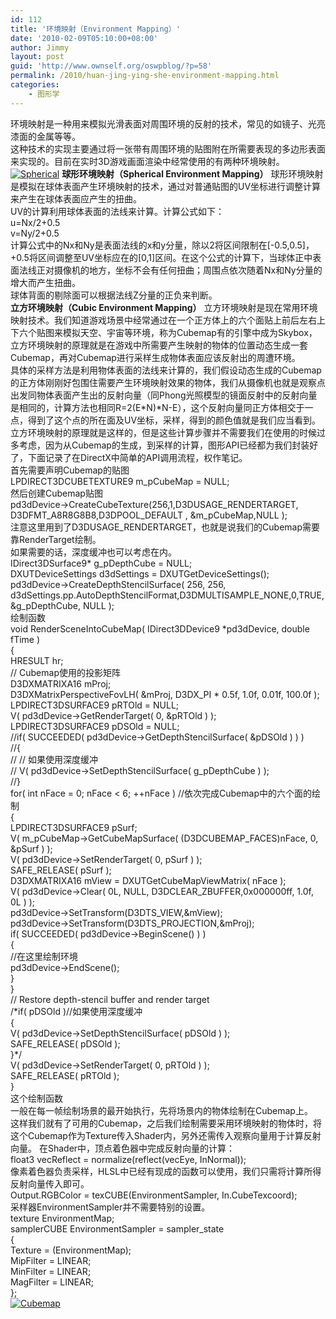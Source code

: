 ```yaml
---
id: 112
title: '环境映射（Environment Mapping）'
date: '2010-02-09T05:10:00+08:00'
author: Jimmy
layout: post
guid: 'http://www.ownself.org/oswpblog/?p=58'
permalink: /2010/huan-jing-ying-she-environment-mapping.html
categories:
    - 图形学
---
```


 环境映射是一种用来模拟光滑表面对周围环境的反射的技术，常见的如镜子、光亮漆面的金属等等。   
 这种技术的实现主要通过将一张带有周围环境的贴图附在所需要表现的多边形表面来实现的。目前在实时3D游戏画面渲染中经常使用的有两种环境映射。   
[![Spherical](/wp-content/uploads/2010/02/Spherical_thumb.jpg "Spherical")](/wp-content/uploads/2010/02/Spherical.jpg) **球形环境映射（Spherical Environment Mapping）**  球形环境映射是模拟在球体表面产生环境映射的技术，通过对普通贴图的UV坐标进行调整计算来产生在球体表面应产生的扭曲。   
 UV的计算利用球体表面的法线来计算。计算公式如下：   
 u=Nx/2+0.5   
 v=Ny/2+0.5   
 计算公式中的Nx和Ny是表面法线的x和y分量，除以2将区间限制在\[-0.5,0.5\]，+0.5将区间调整至UV坐标应在的\[0,1\]区间。在这个公式的计算下，当球体正中表面法线正对摄像机的地方，坐标不会有任何扭曲；周围点依次随着Nx和Ny分量的增大而产生扭曲。   
 球体背面的剔除面可以根据法线Z分量的正负来判断。   
**立方环境映射（Cubic Environment Mapping）**  立方环境映射是现在常用环境映射技术。我们知道游戏场景中经常通过在一个正方体上的六个面贴上前后左右上下六个贴图来模拟天空、宇宙等环境，称为Cubemap有的引擎中成为Skybox，立方环境映射的原理就是在游戏中所需要产生映射的物体的位置动态生成一套Cubemap，再对Cubemap进行采样生成物体表面应该反射出的周遭环境。   
 具体的采样方法是利用物体表面的法线来计算的，我们假设动态生成的Cubemap的正方体刚刚好包围住需要产生环境映射效果的物体，我们从摄像机也就是观察点出发同物体表面产生出的反射向量（同Phong光照模型的镜面反射中的反射向量是相同的，计算方法也相同R=2(E\*N)\*N-E），这个反射向量同正方体相交于一点，得到了这个点的所在面及UV坐标，采样，得到的颜色值就是我们应当看到。   
 立方环境映射的原理就是这样的，但是这些计算步骤并不需要我们在使用的时候过多考虑，因为从Cubemap的生成，到采样的计算，图形API已经都为我们封装好了，下面记录了在DirectX中简单的API调用流程，权作笔记。   
 首先需要声明Cubemap的贴图   
 LPDIRECT3DCUBETEXTURE9 m\_pCubeMap = NULL;   
 然后创建Cubemap贴图   
 pd3dDevice-&gt;CreateCubeTexture(256,1,D3DUSAGE\_RENDERTARGET, D3DFMT\_A8R8G8B8,D3DPOOL\_DEFAULT , &amp;m\_pCubeMap,NULL );   
 注意这里用到了D3DUSAGE\_RENDERTARGET，也就是说我们的Cubemap需要靠RenderTarget绘制。   
 如果需要的话，深度缓冲也可以考虑在内。   
 IDirect3DSurface9\* g\_pDepthCube = NULL;   
 DXUTDeviceSettings d3dSettings = DXUTGetDeviceSettings();   
 pd3dDevice-&gt;CreateDepthStencilSurface( 256, 256, d3dSettings.pp.AutoDepthStencilFormat,D3DMULTISAMPLE\_NONE,0,TRUE,&amp;g\_pDepthCube, NULL );   
 绘制函数   
 void RenderSceneIntoCubeMap( IDirect3DDevice9 \*pd3dDevice, double fTime )   
 {   
 HRESULT hr;   
 // Cubemap使用的投影矩阵   
 D3DXMATRIXA16 mProj;   
 D3DXMatrixPerspectiveFovLH( &amp;mProj, D3DX\_PI \* 0.5f, 1.0f, 0.01f, 100.0f );   
 LPDIRECT3DSURFACE9 pRTOld = NULL;   
 V( pd3dDevice-&gt;GetRenderTarget( 0, &amp;pRTOld ) );   
 LPDIRECT3DSURFACE9 pDSOld = NULL;   
 //if( SUCCEEDED( pd3dDevice-&gt;GetDepthStencilSurface( &amp;pDSOld ) ) )   
 //{   
 // // 如果使用深度缓冲   
 // V( pd3dDevice-&gt;SetDepthStencilSurface( g\_pDepthCube ) );   
 //}   
 for( int nFace = 0; nFace &lt; 6; ++nFace ) //依次完成Cubemap中的六个面的绘制   
 {   
 LPDIRECT3DSURFACE9 pSurf;   
 V( m\_pCubeMap-&gt;GetCubeMapSurface( (D3DCUBEMAP\_FACES)nFace, 0, &amp;pSurf ) );   
 V( pd3dDevice-&gt;SetRenderTarget( 0, pSurf ) );   
 SAFE\_RELEASE( pSurf );   
 D3DXMATRIXA16 mView = DXUTGetCubeMapViewMatrix( nFace );   
 V( pd3dDevice-&gt;Clear( 0L, NULL, D3DCLEAR\_ZBUFFER,0x000000ff, 1.0f, 0L ) );   
 pd3dDevice-&gt;SetTransform(D3DTS\_VIEW,&amp;mView);   
 pd3dDevice-&gt;SetTransform(D3DTS\_PROJECTION,&amp;mProj);   
 if( SUCCEEDED( pd3dDevice-&gt;BeginScene() ) )   
 {   
 //在这里绘制环境   
 pd3dDevice-&gt;EndScene();   
 }   
 }   
 // Restore depth-stencil buffer and render target   
 /\*if( pDSOld )//如果使用深度缓冲   
 {   
 V( pd3dDevice-&gt;SetDepthStencilSurface( pDSOld ) );   
 SAFE\_RELEASE( pDSOld );   
 }\*/   
 V( pd3dDevice-&gt;SetRenderTarget( 0, pRTOld ) );   
 SAFE\_RELEASE( pRTOld );   
 }   
 这个绘制函数   
一般在每一帧绘制场景的最开始执行，先将场景内的物体绘制在Cubemap上。   
 这样我们就有了可用的Cubemap，之后我们绘制需要采用环境映射的物体时，将这个Cubemap作为Texture传入Shader内，另外还需传入观察向量用于计算反射向量。 在Shader中，顶点着色器中完成反射向量的计算：   
 float3 vecReflect = normalize(reflect(vecEye, InNormal));   
 像素着色器负责采样，HLSL中已经有现成的函数可以使用，我们只需将计算所得反射向量传入即可。   
 Output.RGBColor = texCUBE(EnvironmentSampler, In.CubeTexcoord);   
 采样器EnvironmentSampler并不需要特别的设置。   
 texture EnvironmentMap;   
 samplerCUBE EnvironmentSampler = sampler\_state   
 {   
 Texture = (EnvironmentMap);   
 MipFilter = LINEAR;   
 MinFilter = LINEAR;   
 MagFilter = LINEAR;   
 };   
[![Cubemap](/wp-content/uploads/2010/02/Cubemap_thumb.jpg "Cubemap")](/wp-content/uploads/2010/02/Cubemap.jpg)